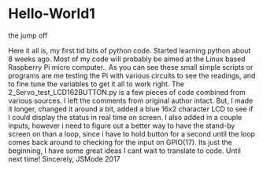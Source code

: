 # Hello-World1
the jump off

Here it all is, my first tid bits of python code.  Started learning python about 8 weeks ago.  Most of my code will probably be aimed at the Linux based Raspberry Pi micro computer.. As you can see these small simple scripts or programs are me testing the Pi with various circuits to see the readings, and to fine tune the variables to get it all to work right.  The 2_Servo_test_LCD162BUTTON.py is a few pieces of code combined from various sources.  I left the comments from original author intact. But,  I made it longer, changed it around a bit, added a blue 16x2 character LCD to see if I could display the status in real time on screen.  I also added in a couple inputs, however i need to figure out a better way to have the stand-by screen on than a loop, since i have to hold button for a second until the loop comes back around to checking for the input on GPIO(17).  Its just the beginning, I have some great ideas I cant wait to translate to code.  Until next time!
                      Sincerely,
                                 JSMode
                                  2017  
                                  
